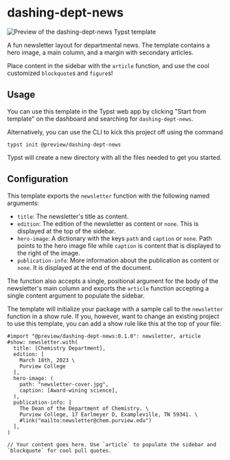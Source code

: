 # dashing-dept-news

![Preview of the dashing-dept-news Typst template](https://github.com/typst/templates/raw/main/dashing-dept-news/template/thumbnail.png)

A fun newsletter layout for departmental news. The template contains a hero image, a main column, and a margin with secondary articles.

Place content in the sidebar with the `article` function, and use the cool customized `blockquote`s and `figure`s!

## Usage

You can use this template in the Typst web app by clicking "Start from template"
on the dashboard and searching for `dashing-dept-news`.

Alternatively, you can use the CLI to kick this project off using the command
```
typst init @preview/dashing-dept-news
```

Typst will create a new directory with all the files needed to get you started.

## Configuration

This template exports the `newsletter` function with the following named arguments:

- `title`: The newsletter's title as content.
- `edition`: The edition of the newsletter as content or `none`. This is
  displayed at the top of the sidebar.
- `hero-image`: A dictionary with the keys `path` and `caption` or `none`. Path
  points to the hero image file while `caption` is content that is displayed to
  the right of the image.
- `publication-info`: More information about the publication as content or
  `none`. It is displayed at the end of the document.

The function also accepts a single, positional argument for the body of the
newsletter's main column and exports the `article` function accepting a single content argument to
populate the sidebar.

The template will initialize your package with a sample call to the `newsletter`
function in a show rule. If you, however, want to change an existing project to
use this template, you can add a show rule like this at the top of your file:

```typ
#import "@preview/dashing-dept-news:0.1.0": newsletter, article
#show: newsletter.with(
  title: [Chemistry Department],
  edition: [
    March 18th, 2023 \
    Purview College
  ],
  hero-image: (
    path: "newsletter-cover.jpg",
    caption: [Award-wining science],
  ),
  publication-info: [
    The Dean of the Department of Chemistry. \
    Purview College, 17 Earlmeyer D, Exampleville, TN 59341. \
    #link("mailto:newsletter@chem.purview.edu")
  ],
)

// Your content goes here. Use `article` to populate the sidebar and `blockquote` for cool pull quotes.
```
